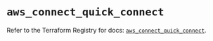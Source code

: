 # `aws_connect_quick_connect`

Refer to the Terraform Registry for docs: [`aws_connect_quick_connect`](https://registry.terraform.io/providers/hashicorp/aws/5.93.0/docs/resources/connect_quick_connect).
